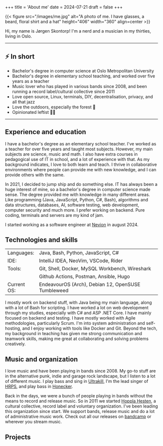 +++
title = 'About me'
date = 2024-07-21
draft = false
+++

{{< figure src="/images/me.jpg" alt="A photo of me. I have glasses, a beard, floral shirt and a hat" height="406" width="360" align=center >}}

Hi, my name is Jørgen Skontorp! I'm a nerd and a musician in my thirties, living in Oslo.

***

## ⚡ In short
* Bachelor's degree in computer science at Oslo Metropolitan University
* Bachelor's degree in elementary school teaching, 
  and worked over five years as a teacher
* Music lover who has played in various bands since 2008, 
  and been running a record label/cultural collective since 2011
* Love open source, Linux, terminals, DIY, decentralisation, privacy,
  and all that jazz
* Love the outdoors, especially the forest 🌲
* Opinionated leftist 🚩🏴

***

## Experience and education

I have a bachelor's degree as an elementary school teacher. I've worked as a teacher for over five years and taught most subjects. However, my main subjects are science, music and math. I also have extra courses in pedagogical use of IT in school, and a lot of experience with that. As my background indicates, I love to both learn and teach. I thrive in collaborative environments where people can provide me with new knowledge, and I can provide others with the same.

In 2021, I decided to jump ship and do something else. IT has always been a huge interest of mine, so a bachelor's degree in computer science made sense. The degree provided me with knowledge in many different areas. Like programming (Java, JavaScript, Python, C#, Bash), algorithms and data structures, databases, AI, software testing, web development, computer security and much more. I prefer working on backend. Pure coding, terminals and servers are my kind of jam.

I started working as a software engineer at [Nevion](https://nevion.com/) in august 2024.


## Technologies and skills

|                 |                                                    |
|-----------------|----------------------------------------------------|
| Languages:  | Java, Bash, Python, JavaScript, C#                 |
| IDE:        | IntelliJ IDEA, NeoVim, VSCode, Rider               |
| Tools:      | Git, Shell, Docker, MySQL Workbench, Wireshark     |
|                 | Github Actions, Postman, Ansible, Hugo             |
| Current OS: | EndeavourOS (Arch), Debian 12, OpenSUSE Tumbleweed |

I mostly work on backend stuff, with Java being my main language, along with a lot of Bash for scripting. I have worked a lot on web development through my studies, especially with C# and ASP .NET Core. I have mainly focused on backend and testing. I have mostly worked with Agile methodologies, particularly Scrum. I'm into system administration and self-hosting, and I enjoy working with tools like Docker and Git. Beyond the tech, my background in teaching has given me strong communication and teamwork skills, making me great at collaborating and solving problems creatively.

## Music and organization
I love music and have been playing in bands since 2008. My go-to stuff are in the alternative punk, indie and garage rock landscape, but I listen to a lot of different music. I play bass and sing in [Ultrakill](https://www.hopplahesten.net/band/ultrakill), I'm the lead singer of [HRPS](https://www.hopplahesten.net/band/hrps/), and play bass in [Honecker](https://www.hopplahesten.net/band/honecker/). 

Back in the days, we were a bunch of people playing in bands without the means to record and release music. So in 2011 we started [Hoppla Hesten](https://www.hopplahesten.net/), a cultural collective, record label and voluntary organization. I've been leading this organization since start. We support bands, release music and do a lot of administrative music work. Check out all our releases on [bandcamp](https://hopplahesten.bandcamp.com) or wherever you stream music.

## Projects
